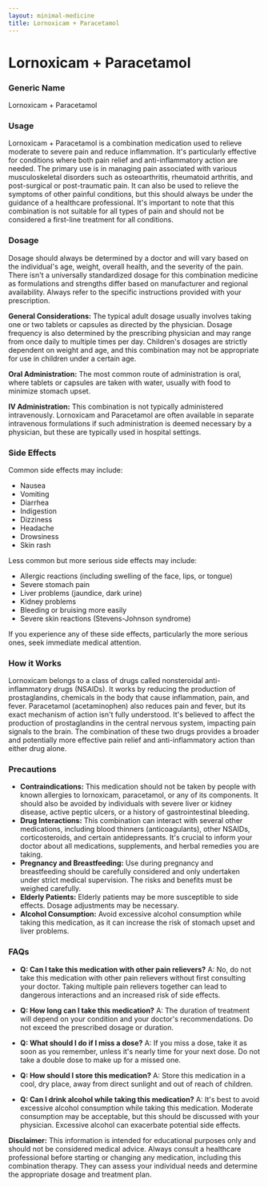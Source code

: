```yaml
---
layout: minimal-medicine
title: Lornoxicam + Paracetamol
---
```


# Lornoxicam + Paracetamol
### Generic Name
Lornoxicam + Paracetamol

### Usage
Lornoxicam + Paracetamol is a combination medication used to relieve moderate to severe pain and reduce inflammation.  It's particularly effective for conditions where both pain relief and anti-inflammatory action are needed.  The primary use is in managing pain associated with various musculoskeletal disorders such as osteoarthritis, rheumatoid arthritis, and post-surgical or post-traumatic pain.  It can also be used to relieve the symptoms of other painful conditions, but this should always be under the guidance of a healthcare professional.  It's important to note that this combination is not suitable for all types of pain and should not be considered a first-line treatment for all conditions.

### Dosage
Dosage should always be determined by a doctor and will vary based on the individual's age, weight, overall health, and the severity of the pain.  There isn't a universally standardized dosage for this combination medicine as formulations and strengths differ based on manufacturer and regional availability.  Always refer to the specific instructions provided with your prescription.

**General Considerations:**  The typical adult dosage usually involves taking one or two tablets or capsules as directed by the physician.  Dosage frequency is also determined by the prescribing physician and may range from once daily to multiple times per day.  Children's dosages are strictly dependent on weight and age, and this combination may not be appropriate for use in children under a certain age.

**Oral Administration:**  The most common route of administration is oral, where tablets or capsules are taken with water, usually with food to minimize stomach upset.

**IV Administration:** This combination is not typically administered intravenously.  Lornoxicam and Paracetamol are often available in separate intravenous formulations if such administration is deemed necessary by a physician, but these are typically used in hospital settings.


### Side Effects
Common side effects may include:

* Nausea
* Vomiting
* Diarrhea
* Indigestion
* Dizziness
* Headache
* Drowsiness
* Skin rash

Less common but more serious side effects may include:

* Allergic reactions (including swelling of the face, lips, or tongue)
* Severe stomach pain
* Liver problems (jaundice, dark urine)
* Kidney problems
* Bleeding or bruising more easily
* Severe skin reactions (Stevens-Johnson syndrome)

If you experience any of these side effects, particularly the more serious ones, seek immediate medical attention.


### How it Works
Lornoxicam belongs to a class of drugs called nonsteroidal anti-inflammatory drugs (NSAIDs). It works by reducing the production of prostaglandins, chemicals in the body that cause inflammation, pain, and fever.  Paracetamol (acetaminophen) also reduces pain and fever, but its exact mechanism of action isn't fully understood. It's believed to affect the production of prostaglandins in the central nervous system, impacting pain signals to the brain.  The combination of these two drugs provides a broader and potentially more effective pain relief and anti-inflammatory action than either drug alone.


### Precautions
* **Contraindications:** This medication should not be taken by people with known allergies to lornoxicam, paracetamol, or any of its components.  It should also be avoided by individuals with severe liver or kidney disease, active peptic ulcers, or a history of gastrointestinal bleeding.
* **Drug Interactions:**  This combination can interact with several other medications, including blood thinners (anticoagulants), other NSAIDs, corticosteroids, and certain antidepressants. It's crucial to inform your doctor about all medications, supplements, and herbal remedies you are taking.
* **Pregnancy and Breastfeeding:**  Use during pregnancy and breastfeeding should be carefully considered and only undertaken under strict medical supervision.  The risks and benefits must be weighed carefully.
* **Elderly Patients:**  Elderly patients may be more susceptible to side effects.  Dosage adjustments may be necessary.
* **Alcohol Consumption:** Avoid excessive alcohol consumption while taking this medication, as it can increase the risk of stomach upset and liver problems.


### FAQs

* **Q: Can I take this medication with other pain relievers?**  A:  No, do not take this medication with other pain relievers without first consulting your doctor.  Taking multiple pain relievers together can lead to dangerous interactions and an increased risk of side effects.

* **Q: How long can I take this medication?** A: The duration of treatment will depend on your condition and your doctor's recommendations.  Do not exceed the prescribed dosage or duration.

* **Q: What should I do if I miss a dose?** A: If you miss a dose, take it as soon as you remember, unless it's nearly time for your next dose. Do not take a double dose to make up for a missed one.

* **Q: How should I store this medication?** A: Store this medication in a cool, dry place, away from direct sunlight and out of reach of children.

* **Q: Can I drink alcohol while taking this medication?** A: It's best to avoid excessive alcohol consumption while taking this medication.  Moderate consumption may be acceptable, but this should be discussed with your physician.  Excessive alcohol can exacerbate potential side effects.


**Disclaimer:** This information is intended for educational purposes only and should not be considered medical advice.  Always consult a healthcare professional before starting or changing any medication, including this combination therapy. They can assess your individual needs and determine the appropriate dosage and treatment plan.
